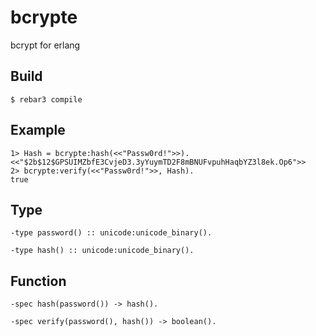 bcrypte
=====

bcrypt for erlang

Build
-----

    $ rebar3 compile

Example
-----

```
1> Hash = bcrypte:hash(<<"Passw0rd!">>).
<<"$2b$12$GPSUIMZbfE3CvjeD3.3yYuymTD2F8mBNUFvpuhHaqbYZ3l8ek.Op6">>
2> bcrypte:verify(<<"Passw0rd!">>, Hash).
true
```

Type
-----

```
-type password() :: unicode:unicode_binary().

-type hash() :: unicode:unicode_binary().
```

Function
-----

```
-spec hash(password()) -> hash().

-spec verify(password(), hash()) -> boolean().
```
